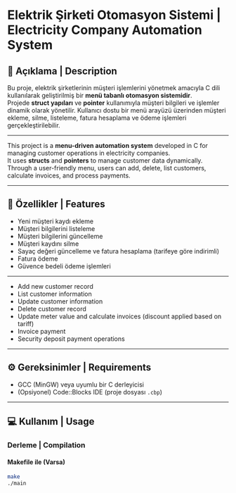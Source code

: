 # Elektrik Şirketi Otomasyon Sistemi | Electricity Company Automation System

## 📄 Açıklama | Description

Bu proje, elektrik şirketlerinin müşteri işlemlerini yönetmek amacıyla C dili kullanılarak geliştirilmiş bir **menü tabanlı otomasyon sistemidir**.  
Projede **struct yapıları** ve **pointer** kullanımıyla müşteri bilgileri ve işlemler dinamik olarak yönetilir. Kullanıcı dostu bir menü arayüzü üzerinden müşteri ekleme, silme, listeleme, fatura hesaplama ve ödeme işlemleri gerçekleştirilebilir.  

---

This project is a **menu-driven automation system** developed in C for managing customer operations in electricity companies.  
It uses **structs** and **pointers** to manage customer data dynamically. Through a user-friendly menu, users can add, delete, list customers, calculate invoices, and process payments.

---

## 🚀 Özellikler | Features

- Yeni müşteri kaydı ekleme
- Müşteri bilgilerini listeleme
- Müşteri bilgilerini güncelleme
- Müşteri kaydını silme
- Sayaç değeri güncelleme ve fatura hesaplama (tarifeye göre indirimli)
- Fatura ödeme
- Güvence bedeli ödeme işlemleri

---

- Add new customer record
- List customer information
- Update customer information
- Delete customer record
- Update meter value and calculate invoices (discount applied based on tariff)
- Invoice payment
- Security deposit payment operations

---

## ⚙️ Gereksinimler | Requirements

- GCC (MinGW) veya uyumlu bir C derleyicisi
- (Opsiyonel) Code::Blocks IDE (proje dosyası `.cbp`)

---

## 💻 Kullanım | Usage

### Derleme | Compilation

#### Makefile ile (Varsa)

```bash
make
./main
